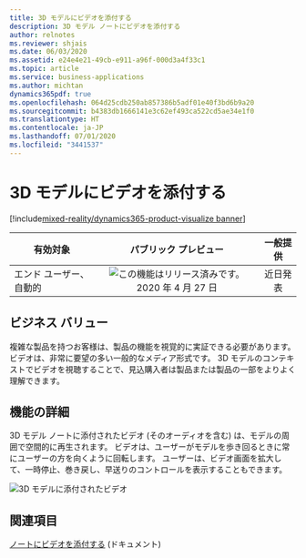```yaml
---
title: 3D モデルにビデオを添付する
description: 3D モデル ノートにビデオを添付する
author: relnotes
ms.reviewer: shjais
ms.date: 06/03/2020
ms.assetid: e24e4e21-49cb-e911-a96f-000d3a4f33c1
ms.topic: article
ms.service: business-applications
ms.author: michtan
dynamics365pdf: true
ms.openlocfilehash: 064d25cdb250ab857386b5adf01e40f3bd6b9a20
ms.sourcegitcommit: b4383db1666141e3c62ef493ca522cd5ae34e1f0
ms.translationtype: HT
ms.contentlocale: ja-JP
ms.lasthandoff: 07/01/2020
ms.locfileid: "3441537"
---
```

# <a name="attach-a-video-to-a-3d-model"></a>3D モデルにビデオを添付する
[!include[mixed-reality/dynamics365-product-visualize banner](../includes/mixed-reality/dynamics365-product-visualize.md)]

| 有効対象    |  パブリック プレビュー | 一般提供 | 
| ---------- | :----------: |:----------: |
|エンド ユーザー、自動的|![この機能はリリース済みです。](/dynamics365-release-plan/media/green-checkmark.png "この機能はリリース済みです。") 2020 年 4 月 27 日| 近日発表|


## <a name="business-value"></a>ビジネス バリュー
<!-- bv start -->
複雑な製品を持つお客様は、製品の機能を視覚的に実証できる必要があります。 ビデオは、非常に要望の多い一般的なメディア形式です。 3D モデルのコンテキストでビデオを視聴することで、見込購入者は製品または製品の一部をよりよく理解できます。
<!-- bv end -->



## <a name="feature-details"></a>機能の詳細
<!--feature detail start -->
3D モデル ノートに添付されたビデオ (そのオーディオを含む) は、モデルの周囲で空間的に再生されます。 ビデオは、ユーザーがモデルを歩き回るときに常にユーザーの方を向くように回転します。 ユーザーは、ビデオ画面を拡大して、一時停止、巻き戻し、早送りのコントロールを表示することもできます。
<!--feature detail end -->

![3D モデルに添付されたビデオ](media/videonotesv2.jpg "3D モデルに添付されたビデオ")
<!-- Picture 1 -->









## <a name="see-also"></a>関連項目

<!--docs start-->
[ノートにビデオを添付する](https://docs.microsoft.com/dynamics365/mixed-reality/product-visualize/add-note#attach-a-video-to-the-note) (ドキュメント)
<!--docs end-->
